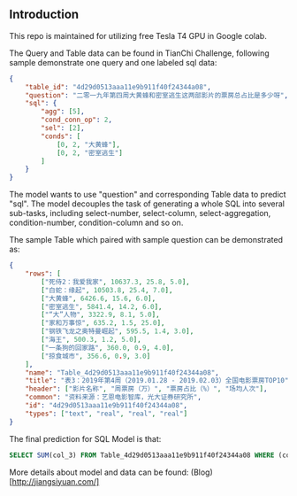 ## Introduction

This repo is maintained for utilizing free Tesla T4 GPU in Google colab.

The Query and Table data can be found in TianChi Challenge, following sample demonstrate one query and one labeled sql data: 

```json
{
    "table_id": "4d29d0513aaa11e9b911f40f24344a08",
    "question": "二零一九年第四周大黄蜂和密室逃生这两部影片的票房总占比是多少呀",
    "sql": {
        "agg": [5],
        "cond_conn_op": 2,
        "sel": [2],
        "conds": [
            [0, 2, "大黄蜂"],
            [0, 2, "密室逃生"]
        ]
    }
}
```



The model wants to use "question" and corresponding Table data  to predict "sql". The model decouples the task of generating a whole SQL into several sub-tasks, including select-number, select-column, select-aggregation, condition-number, condition-column and so on.

The sample Table which paired with sample question can be demonstrated as:

```json
{
    "rows": [
        ["死侍2：我爱我家", 10637.3, 25.8, 5.0],
        ["白蛇：缘起", 10503.8, 25.4, 7.0],
        ["大黄蜂", 6426.6, 15.6, 6.0],
        ["密室逃生", 5841.4, 14.2, 6.0],
        ["“大”人物", 3322.9, 8.1, 5.0],
        ["家和万事惊", 635.2, 1.5, 25.0],
        ["钢铁飞龙之奥特曼崛起", 595.5, 1.4, 3.0],
        ["海王", 500.3, 1.2, 5.0],
        ["一条狗的回家路", 360.0, 0.9, 4.0],
        ["掠食城市", 356.6, 0.9, 3.0]
    ],
    "name": "Table_4d29d0513aaa11e9b911f40f24344a08",
    "title": "表3：2019年第4周（2019.01.28 - 2019.02.03）全国电影票房TOP10",
    "header": ["影片名称", "周票房（万）", "票房占比（%）", "场均人次"],
    "common": "资料来源：艺恩电影智库，光大证券研究所",
    "id": "4d29d0513aaa11e9b911f40f24344a08",
    "types": ["text", "real", "real", "real"]
}
```



The final prediction for SQL Model is that:

```sql
SELECT SUM(col_3) FROM Table_4d29d0513aaa11e9b911f40f24344a08 WHERE (col_1 == '大黄蜂' and col_1 == '密室逃生')
```

More details about model and data can be found: (Blog)[http://jiangsiyuan.com/]